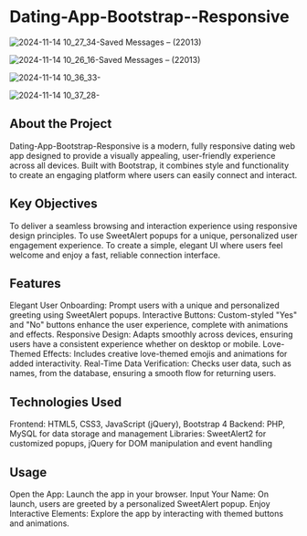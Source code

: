 # Dating-App-Bootstrap--Responsive
![2024-11-14 10_27_34-‎Saved Messages – (22013)](https://github.com/user-attachments/assets/f2d179f6-7c54-4bb4-818a-6a7b311928bc)

![2024-11-14 10_26_16-‎Saved Messages – (22013)](https://github.com/user-attachments/assets/4ed595a2-1398-43b5-aeb3-ec1fa891ad64)

![2024-11-14 10_36_33-](https://github.com/user-attachments/assets/4b3bd4c9-5991-4782-a791-a9fe31814610)

![2024-11-14 10_37_28-](https://github.com/user-attachments/assets/8c52c5bb-a879-4cc8-9e55-649a90c50a98)


## About the Project
Dating-App-Bootstrap-Responsive is a modern, fully responsive dating web app designed to provide a visually appealing, user-friendly experience across all devices. Built with Bootstrap, it combines style and functionality to create an engaging platform where users can easily connect and interact.

## Key Objectives
To deliver a seamless browsing and interaction experience using responsive design principles.
To use SweetAlert popups for a unique, personalized user engagement experience.
To create a simple, elegant UI where users feel welcome and enjoy a fast, reliable connection interface.
## Features
Elegant User Onboarding: Prompt users with a unique and personalized greeting using SweetAlert popups.
Interactive Buttons: Custom-styled "Yes" and "No" buttons enhance the user experience, complete with animations and effects.
Responsive Design: Adapts smoothly across devices, ensuring users have a consistent experience whether on desktop or mobile.
Love-Themed Effects: Includes creative love-themed emojis and animations for added interactivity.
Real-Time Data Verification: Checks user data, such as names, from the database, ensuring a smooth flow for returning users.
## Technologies Used
Frontend: HTML5, CSS3, JavaScript (jQuery), Bootstrap 4
Backend: PHP, MySQL for data storage and management
Libraries: SweetAlert2 for customized popups, jQuery for DOM manipulation and event handling
## Usage
Open the App: Launch the app in your browser.
Input Your Name: On launch, users are greeted by a personalized SweetAlert popup.
Enjoy Interactive Elements: Explore the app by interacting with themed buttons and animations.
